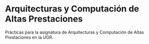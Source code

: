 # Arquitecturas y Computación de Altas Prestaciones
Prácticas para la asignatura de Arquitecturas y Computación de Altas Prestaciones en la UGR.